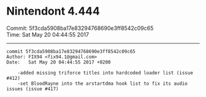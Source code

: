 # Nintendont 4.444
Commit: 5f3cda5908ba17e83294768690e3ff8542c09c65  
Time: Sat May 20 04:44:55 2017   

-----

```
commit 5f3cda5908ba17e83294768690e3ff8542c09c65
Author: FIX94 <fix94.1@gmail.com>
Date:   Sat May 20 04:44:55 2017 +0200

    -added missing triforce titles into hardcoded loader list (issue #412)
    -set BloodRayne into the arstartdma hook list to fix its audio issues (issue #417)
```
